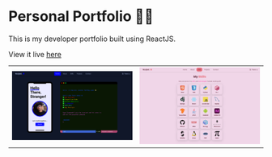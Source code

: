 # Personal Portfolio 👨‍💻
This is my developer portfolio built using ReactJS.

View it live [here](http://navjeet.tech)

<table>
  <tr>
    <td><img src="screenshots/portfolio-dark.png" width=400 ></td>
    <td><img src="screenshots/portfolio-light.png" width=400 ></td>
  </tr>
 </table>



